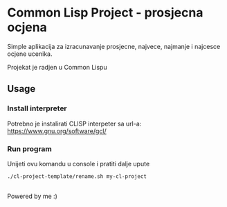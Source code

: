 # Common Lisp Project - prosjecna ocjena

Simple aplikacija za izracunavanje prosjecne, najvece, najmanje i najcesce ocjene ucenika.

Projekat je radjen u Common Lispu

## Usage

### Install interpreter

Potrebno je instalirati CLISP interpeter sa url-a: https://www.gnu.org/software/gcl/

### Run program

Unijeti ovu komandu u console i pratiti dalje upute

```bash
./cl-project-template/rename.sh my-cl-project
```

##

Powered by me :)
